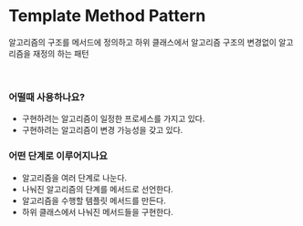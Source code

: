 # Template Method Pattern

알고리즘의 구조를 메서드에 정의하고 하위 클래스에서 알고리즘 구조의 변경없이 알고리즘을 재정의 하는 패턴

<br>

### 어떨때 사용하나요?
* 구현하려는 알고리즘이 일정한 프로세스를 가지고 있다.
* 구현하려는 알고리즘이 변경 가능성을 갖고 있다.
  
### 어떤 단계로 이루어지나요
* 알고리즘을 여러 단계로 나눈다.
* 나눠진 알고리즘의 단계를 메서드로 선언한다.
* 알고리즘을 수행할 템플릿 메서드를 만든다.
* 하위 클래스에서 나눠진 메서드들을 구현한다. 
  
  